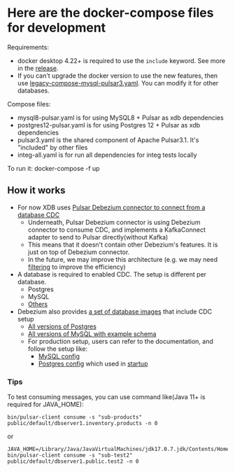 # Here are the docker-compose files for development

Requirements: 
* docker desktop 4.22+ is required to use the `include` keyword. See more in the [release]( https://www.docker.com/blog/docker-desktop-4-22/).
* If you can't upgrade the docker version to use the new features, then use [legacy-compose-mysql-pulsar3.yaml](legacy-compose-mysql-pulsar3.yaml). You can modify it for other databases.

Compose files:
* mysql8-pulsar.yaml is for using MySQL8 + Pulsar as xdb dependencies
* postgres12-pulsar.yaml is for using Postgres 12 + Pulsar as xdb dependencies
* pulsar3.yaml is the shared component of Apache Pulsar3.1. It's "included" by other files
* integ-all.yaml is for run all dependencies for integ tests locally

To run it:
docker-compose -f <filename> up

## How it works
* For now XDB uses [Pulsar Debezium connector to connect from a database CDC](https://pulsar.apache.org/docs/3.1.x/io-cdc-debezium/#usage-1)
  * Underneath, Pulsar Debezium connector is using Debezium connector to consume CDC, and implements a KafkaConnect adapter to send to Pulsar directly(without Kafka)
  * This means that it doesn't contain other Debezium's features. It is just on top of Debezium connector.
  * In the future, we may improve this architecture (e.g. we may need [filtering](https://debezium.io/documentation/reference/2.3/transformations/filtering.html) to improve the efficiency)
* A database is required to enabled CDC. The setup is different per database.
  * Postgres
  * MySQL
  * [Others](https://debezium.io/documentation/reference/2.3/connectors/index.html)
* Debezium also provides [a set of database images](https://github.com/debezium/container-images) that include CDC setup
  * [All versions of Postgres](https://github.com/debezium/container-images/tree/main/postgres)
  * [All versions of MySQL with example schema](https://github.com/debezium/container-images/tree/main/examples/mysql)
  * For production setup, users can refer to the documentation, and follow the setup like: 
    * [MySQL config](https://github.com/debezium/container-images/blob/main/examples/mysql/2.4/mysql.cnf)
    * [Postgres config](https://github.com/debezium/container-images/blob/main/postgres/16/postgresql.conf.sample) which used in [startup](https://github.com/debezium/container-images/blob/main/postgres/16/Dockerfile#L51)

### Tips
To test consuming messages, you can use command like(Java 11+ is required for JAVA_HOME):
```shell
bin/pulsar-client consume -s "sub-products" public/default/dbserver1.inventory.products -n 0
```
or 
```shell
JAVA_HOME=/Library/Java/JavaVirtualMachines/jdk17.0.7.jdk/Contents/Home bin/pulsar-client consume -s "sub-test2" public/default/dbserver1.public.test2 -n 0
```
